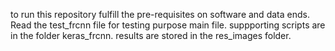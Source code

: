 to run this repository fulfill the pre-requisites on software and data ends.
Read the test_frcnn file for testing purpose main file.
suppporting scripts are in the folder keras_frcnn.
results are stored in the res_images folder.
